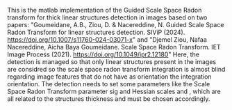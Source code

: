 This is the matlab implementation of the Guided Scale Space Radon transform for thick linear structures detection in images based on two papers:  "Goumeidane, A.B., Ziou, D. & Nacereddine, N. Guided Scale Space Radon Transform for linear structures detection. SIViP (2024). https://doi.org/10.1007/s11760-024-03071-x" and "Djemel Ziou, Nafaa Nacereddine, Aicha Baya Goumeidane. Scale Space Radon Transform. IET Image Process (2021).  https://doi.org/10.1049/ipr2.12180"
Here, the detection is managed so that only linear structures present in the images are considred so the scale  space radon transform integration is almost blind regarding image features that do not have as orientation the integration orientation. The detection needs to set some parameters like the Scale Space Radon Transform parameter  sig and Hessian scales  and , which are all related to the structures thickness and must be chosen accordingly.
